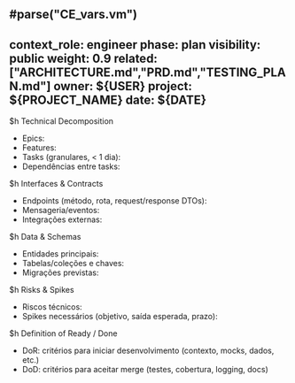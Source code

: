 #parse("CE_vars.vm")
---
context_role: engineer
phase: plan
visibility: public
weight: 0.9
related: ["ARCHITECTURE.md","PRD.md","TESTING_PLAN.md"]
owner: ${USER}
project: ${PROJECT_NAME}
date: ${DATE}
---

$h Technical Decomposition

- Epics:
- Features:
- Tasks (granulares, < 1 dia):
- Dependências entre tasks:

$h Interfaces & Contracts

- Endpoints (método, rota, request/response DTOs):
- Mensageria/eventos:
- Integrações externas:

$h Data & Schemas

- Entidades principais:
- Tabelas/coleções e chaves:
- Migrações previstas:

$h Risks & Spikes

- Riscos técnicos:
- Spikes necessários (objetivo, saída esperada, prazo):

$h Definition of Ready / Done

- DoR: critérios para iniciar desenvolvimento (contexto, mocks, dados, etc.)
- DoD: critérios para aceitar merge (testes, cobertura, logging, docs)
